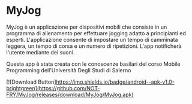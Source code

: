# MyJog
MyJog è un applicazione per dispositivi mobili che consiste in un programma di allenamento per effettuare jogging adatto a principianti ed esperti.
L'applicazione consente di impostare un tempo di camminata leggera, un tempo di corsa e un numero di ripetizioni. L'app notificherà l'utente mediante dei suoni.

Questa app è stata creata con le conoscenze basilari del corso Mobile Programming dell'Università Degli Studi di Salerno

[![Download Button]https://img.shields.io/badge/android--apk-v1.0-brightgreen](https://github.com/NOT-FRY/MyJog/releases/download/MyJog/MyJog.apk)
